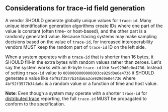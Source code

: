 ## Considerations for trace-id field generation

A vendor SHOULD generate globally unique values for `trace-id`. Many unique
identification generation algorithms create IDs where one part of the value is
constant (often time- or host-based), and the other part is a randomly generated
value. Because tracing systems may make sampling decisions based on the value of
`trace-id`, for increased interoperability vendors MUST keep the random part of
`trace-id` ID on the left side.

When a system operates with a `trace-id` that is shorter than 16 bytes, it
SHOULD fill-in the extra bytes with random values rather than zeroes. Let's say
the system works with an 8-byte `trace-id` like `3ce929d0e0e4736`. Instead of
setting `trace-id` value to `0000000000000003ce929d0e0e4736` it SHOULD generate
a value like `4bf92f3577b34da6a3ce929d0e0e4736` where `4bf92f3577b34da6a` is a
random value or a function of time and host value.

**Note**: Even though a system may operate with a shorter `trace-id` for
[distributed trace](https://w3c.github.io/trace-context/#dfn-distributed-traces)
reporting, the full `trace-id` MUST be propagated to conform to the
specification.
